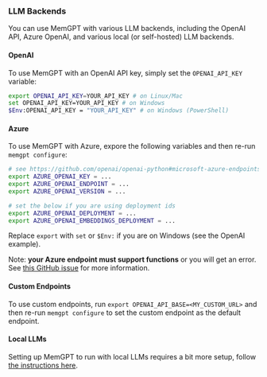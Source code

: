 ### LLM Backends

You can use MemGPT with various LLM backends, including the OpenAI API, Azure OpenAI, and various local (or self-hosted) LLM backends.

#### OpenAI
To use MemGPT with an OpenAI API key, simply set the `OPENAI_API_KEY` variable:
```sh
export OPENAI_API_KEY=YOUR_API_KEY # on Linux/Mac
set OPENAI_API_KEY=YOUR_API_KEY # on Windows
$Env:OPENAI_API_KEY = "YOUR_API_KEY" # on Windows (PowerShell)
```

#### Azure
To use MemGPT with Azure, expore the following variables and then re-run `memgpt configure`:
```sh
# see https://github.com/openai/openai-python#microsoft-azure-endpoints
export AZURE_OPENAI_KEY = ...
export AZURE_OPENAI_ENDPOINT = ...
export AZURE_OPENAI_VERSION = ...

# set the below if you are using deployment ids
export AZURE_OPENAI_DEPLOYMENT = ...
export AZURE_OPENAI_EMBEDDINGS_DEPLOYMENT = ...
```

Replace `export` with `set` or `$Env:` if you are on Windows (see the OpenAI example).

Note: **your Azure endpoint must support functions** or you will get an error. See [this GitHub issue](https://github.com/cpacker/MemGPT/issues/91) for more information.

#### Custom Endpoints
To use custom endpoints, run `export OPENAI_API_BASE=<MY_CUSTOM_URL>` and then re-run `memgpt configure` to set the custom endpoint as the default endpoint.

#### Local LLMs
Setting up MemGPT to run with local LLMs requires a bit more setup, follow [the instructions here](../local_llm).
